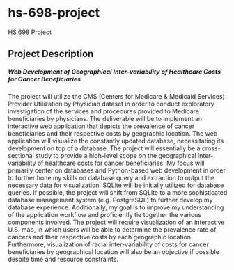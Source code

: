 # hs-698-project
HS 698 Project

## Project Description
##### Web Development of Geographical Inter-variability of Healthcare Costs for Cancer Beneficiaries
The project will utilize the CMS (Centers for Medicare & Medicaid Services) Provider Utilization by 
Physician dataset in order to conduct exploratory investigation of the services and procedures provided 
to Medicare beneficiaries by physicians. The deliverable will be to implement an interactive web application 
that depicts the prevalence of cancer beneficiaries and their respective costs by geographic location. The 
web application will visualize the constantly updated database, necessitating its development on top of a 
database. The project will essentially be a cross-sectional study to provide a high-level scope on the 
geographical inter-variability of healthcare costs for cancer beneficiaries. My focus will primarily center 
on databases and Python-based web development in order to further hone my skills on database query and 
extraction to output the necessary data for visualization. SQLite will be initially utilized for database 
queries. If possible, the project will shift from SQLite to a more sophisticated database management system 
(e.g. PostgreSQL) to further develop my database experience. Additionally, my goal is to improve my 
understanding of the application workflow and proficiently tie together the various components involved. 
The project will require visualization of an interactive U.S. map, in which users will be able to determine 
the prevalence rate of cancers and their respective costs by each geographic location. Furthermore,
visualization of racial inter-variability of costs for cancer beneficiaries by geographical location will 
also be an objective if possible despite time and resource constraints.

